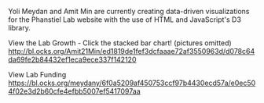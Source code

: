 Yoli Meydan and Amit Min are currently creating data-driven visualizations for the Phanstiel Lab website with the use of HTML and JavaScript's D3 library.

View the Lab Growth - Click the stacked bar chart! (pictures omitted) http://bl.ocks.org/Amit21Min/ed1819de1fef3dcfaaae72af3550963d/d078c64da69fe2b84432ef1eca9ece337f142120

View Lab Funding
https://bl.ocks.org/meydany/6f0a5209af450753ccf97b4430ecd57a/e0ec504f02e3d2b60cfe4efbb5007ef5417097aa
